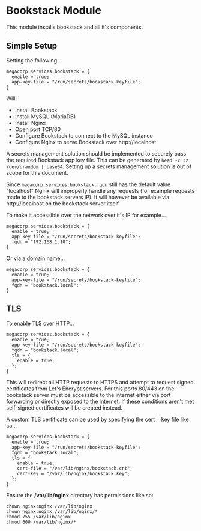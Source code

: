 # Bookstack Module
This module installs bookstack and all it's components.

## Simple Setup
Setting the following...
```
megacorp.services.bookstack = {
  enable = true;
  app-key-file = "/run/secrets/bookstack-keyfile";
}
```
Will:
- Install Bookstack
- install MySQL (MariaDB)
- Install Nginx
- Open port TCP/80
- Configure Bookstack to connect to the MySQL instance
- Configure Nginx to serve Bookstack over http://localhost 

A secrets management solution should be implemented to securely pass the required Bookstack app key file. This can be generated by `head -c 32 /dev/urandom | base64`. Setting up a secrets management solution is out of scope for this document.

Since `megacorp.services.bookstack.fqdn` still has the default value "localhost" Nginx will improperly handle any requests (for example requests made to the bookstack servers IP). It will however be available via http://localhost on the bookstack server itself.

To make it accessible over the network over it's IP for example...
```
megacorp.services.bookstack = {
  enable = true;
  app-key-file = "/run/secrets/bookstack-keyfile";
  fqdn = "192.168.1.10";
}
```
Or via a domain name...
```
megacorp.services.bookstack = {
  enable = true;
  app-key-file = "/run/secrets/bookstack-keyfile";
  fqdn = "bookstack.local";
}
```

## TLS
To enable TLS over HTTP...
```
megacorp.services.bookstack = {
  enable = true;
  app-key-file = "/run/secrets/bookstack-keyfile";
  fqdn = "bookstack.local";
  tls = {
    enable = true;
  };
}
```
This will redirect all HTTP requests to HTTPS and attempt to request signed certificates from Let's Encrypt servers. For this ports 80/443 on the bookstack server must be accessible to the internet either via port forwarding or directly exposed to the internet. If these conditions aren't met self-signed certificates will be created instead.

A custom TLS certificate can be used by specifying the cert + key file like so...
```
megacorp.services.bookstack = {
  enable = true;
  app-key-file = "/run/secrets/bookstack-keyfile";
  fqdn = "bookstack.local";
  tls = {
    enable = true;
    cert-file = "/var/lib/nginx/bookstack.crt";
    cert-key = "/var/lib/nginx/bookstack.key";
  };
}
```
Ensure the **/var/lib/nginx** directory has permissions like so:
```
chown nginx:nginx /var/lib/nginx
chown nginx:nginx /var/lib/nginx/*
chmod 755 /var/lib/nginx
chmod 600 /var/lib/nginx/*
```
